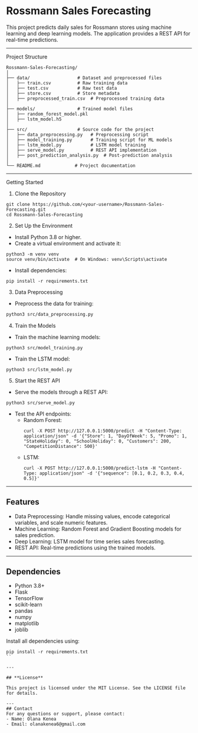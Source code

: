 # Rossmann Sales Forecasting

This project predicts daily sales for Rossmann stores using machine learning and deep learning models. The application provides a REST API for real-time predictions.

---

Project Structure

```
Rossmann-Sales-Forecasting/
│
├── data/                  # Dataset and preprocessed files
│   ├── train.csv          # Raw training data
│   ├── test.csv           # Raw test data
│   ├── store.csv          # Store metadata
│   ├── preprocessed_train.csv  # Preprocessed training data
│
├── models/                # Trained model files
│   ├── random_forest_model.pkl
│   ├── lstm_model.h5
│
├── src/                   # Source code for the project
│   ├── data_preprocessing.py   # Preprocessing script
│   ├── model_training.py       # Training script for ML models
│   ├── lstm_model.py           # LSTM model training
│   ├── serve_model.py          # REST API implementation
│   ├── post_prediction_analysis.py  # Post-prediction analysis
│
└── README.md             # Project documentation
```

---

Getting Started

1. Clone the Repository
```
git clone https://github.com/<your-username>/Rossmann-Sales-Forecasting.git
cd Rossmann-Sales-Forecasting
```

2. Set Up the Environment
- Install Python 3.8 or higher.
- Create a virtual environment and activate it:
```
python3 -m venv venv
source venv/bin/activate  # On Windows: venv\Scripts\activate
```
- Install dependencies:
```
pip install -r requirements.txt
```

3. Data Preprocessing
- Preprocess the data for training:
```bash
python3 src/data_preprocessing.py
```

4. Train the Models
- Train the machine learning models:
```
python3 src/model_training.py
```
- Train the LSTM model:
```
python3 src/lstm_model.py
```

5. Start the REST API
- Serve the models through a REST API:
```
python3 src/serve_model.py
```
- Test the API endpoints:
  - Random Forest:
    ```
    curl -X POST http://127.0.0.1:5000/predict -H "Content-Type: application/json" -d '{"Store": 1, "DayOfWeek": 5, "Promo": 1, "StateHoliday": 0, "SchoolHoliday": 0, "Customers": 200, "CompetitionDistance": 500}'
    ```
  - LSTM:
    ```
    curl -X POST http://127.0.0.1:5000/predict-lstm -H "Content-Type: application/json" -d '{"sequence": [0.1, 0.2, 0.3, 0.4, 0.5]}'
    ```

---

## Features

- Data Preprocessing: Handle missing values, encode categorical variables, and scale numeric features.
- Machine Learning: Random Forest and Gradient Boosting models for sales prediction.
- Deep Learning: LSTM model for time series sales forecasting.
- REST API: Real-time predictions using the trained models.

---

## Dependencies

- Python 3.8+
- Flask
- TensorFlow
- scikit-learn
- pandas
- numpy
- matplotlib
- joblib

Install all dependencies using:
```
pip install -r requirements.txt
``

---

## **License**

This project is licensed under the MIT License. See the LICENSE file for details.

---
## Contact
For any questions or support, please contact:
- Name: Olana Kenea
- Email: olanakenea6@gmail.com

